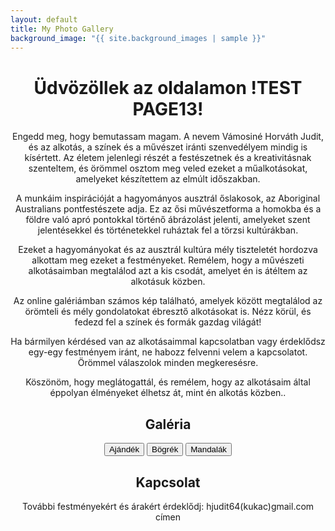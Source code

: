 ```yaml
---
layout: default
title: My Photo Gallery
background_image: "{{ site.background_images | sample }}"
---
```


<div class="center-text">
  <h1>Üdvözöllek az oldalamon !TEST PAGE13! </h1>

  <p>
   Engedd meg, hogy bemutassam magam. A nevem Vámosiné Horváth Judit, és az alkotás, a színek és a művészet iránti szenvedélyem mindig is kísértett. Az életem jelenlegi részét a festészetnek és a kreativitásnak szenteltem, és örömmel osztom meg veled ezeket a műalkotásokat, amelyeket készítettem az elmúlt időszakban.

A munkáim inspirációját a hagyományos ausztrál őslakosok, az Aboriginal Australians pontfestészete adja. Ez az ősi művészetforma a homokba és a földre való apró pontokkal történő ábrázolást jelenti, amelyeket szent jelentésekkel és történetekkel ruháztak fel a törzsi kultúrákban. 

Ezeket a hagyományokat és az ausztrál kultúra mély tiszteletét hordozva alkottam meg ezeket a festményeket. Remélem, hogy a művészeti alkotásaimban megtalálod azt a kis csodát, amelyet én is átéltem az alkotásuk közben.

Az online galériámban számos kép található, amelyek között megtalálod az örömteli és mély gondolatokat ébresztő alkotásokat is. Nézz körül, és fedezd fel a színek és formák gazdag világát!

Ha bármilyen kérdésed van az alkotásaimmal kapcsolatban vagy érdeklődsz egy-egy festményem iránt, ne habozz felvenni velem a kapcsolatot. Örömmel válaszolok minden megkeresésre.

Köszönöm, hogy meglátogattál, és remélem, hogy az alkotásaim által éppolyan élményeket élhetsz át, mint én alkotás közben..
  </p>

<div class="center-text">
  <h2>Galéria</h2>
  <p>
    
  </p>
</div>

  <button id="gallery-button1" onclick="showGallery('ajandek')">Ajándék</button>
  <button id="gallery-button2" onclick="showGallery('bogrek')">Bögrék</button>
  <button id="gallery-button3" onclick="showGallery('mandalak')">Mandalák</button>

  <div id="hidden-gallery" style="display: none;"></div>

  <script src="https://cdnjs.cloudflare.com/ajax/libs/simplelightbox/2.7.0/simple-lightbox.min.js"></script>
  <link rel="stylesheet" href="https://cdnjs.cloudflare.com/ajax/libs/simplelightbox/2.7.0/simple-lightbox.min.css">

  <style>
    .center-text {
      text-align: center;
      margin: 0 auto;
      max-width: 800px; /* Set a maximum width for better presentation */
    }

    .gallery-container {
      position: fixed;
      top: 0;
      left: 0;
      right: 0;
      bottom: 0;
      background-color: rgba(0, 0, 0, 0.8);
      display: flex;
      justify-content: center;
      align-items: center;
      z-index: 9999;
    }

    /* Scale the images in the pop-up to 70% of the screen size */
    #hidden-gallery img {
      max-width: 70%;
      max-height: 70vh;
    }
  </style>
<script>
  function showGallery(folder) {
  var button = document.getElementById(`gallery-button${folder}`);
  var hiddenGallery = document.getElementById('hidden-gallery');

  if (hiddenGallery.style.display === 'none') {
    getImagesFromRepo(folder).then(function (imageURLs) {
      var pswpElement = document.querySelectorAll('.pswp')[0];
      var items = [];

      imageURLs.forEach(function (url, index) {
        items.push({
          src: url,
          w: 800,
          h: 600
        });

        var aTag = document.createElement('a');
        aTag.href = url;
        aTag.setAttribute('data-lightbox', `gallery-${folder}`);
        aTag.setAttribute('data-title', 'Photo ' + (index + 1));

        var imgTag = document.createElement('img');
        imgTag.src = url;
        imgTag.alt = 'Photo ' + (index + 1);

        aTag.appendChild(imgTag);
        hiddenGallery.appendChild(aTag);
      });

      var gallery = new PhotoSwipe(pswpElement, PhotoSwipeUI_Default, items, {
        index: 0
      });
      gallery.init();

      hiddenGallery.style.display = 'flex';
      button.innerHTML = 'Bezárás';
    });
  } else {
    hiddenGallery.innerHTML = '';
    hiddenGallery.style.display = 'none';
    button.innerHTML = `Galéria ${folder}`;
  }
}

  function getImagesFromRepo(folder) {
    var username = 'balazsvamosi1';
    var repo = 'balazsvamosi.github.io';
    var path = 'assets/images/' + folder; // Set the correct path here

    return fetch('https://api.github.com/repos/' + username + '/' + repo + '/contents/' + path)
      .then(function (response) {
        return response.json();
      })
      .then(function (data) {
        var imageUrls = data.filter(function (item) {
          return item.name.endsWith('.jpeg') || item.name.endsWith('.jpg');
        }).map(function (item) {
          return item.download_url;
        });

        return imageUrls;
      });
  }
</script>
</div>

<div class="center-text">
  <h2>Kapcsolat</h2>
  <p>
    További festményekért és árakért érdeklődj: hjudit64(kukac)gmail.com címen
  </p>
</div>
